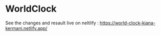 # WorldClock
See the changes and resault live on neltlify : https://world-clock-kiana-kermani.netlify.app/
